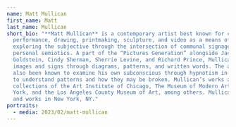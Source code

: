 ```yaml
---
name: Matt Mullican
first_name: Matt
last_name: Mullican
short_bio: "**Matt Mullican** is a contemporary artist best known for combining
  performance, drawing, printmaking, sculpture, and video as a means of
  exploring the subjective through the intersection of communal signage and
  personal semiotics. A part of the “Pictures Generation” alongside Jack
  Goldstein, Cindy Sherman, Sherrie Levine, and Richard Prince, Mullican decodes
  images and signs through diagrams, patterns, and written words. The artist has
  also been known to examine his own subconscious through hypnotism in his quest
  to understand patterns and how they may be broken. Mullican’s works are in the
  collections of the Art Institute of Chicago, The Museum of Modern Art in New
  York, and the Los Angeles County Museum of Art, among others. Mullican lives
  and works in New York, NY."
portraits:
  - media: 2023/02/matt-mullican
---
```

